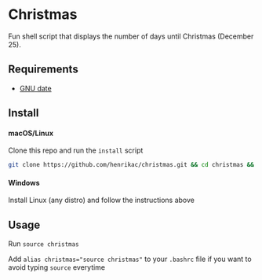 # Christmas

Fun shell script that displays the number of days until Christmas (December 25).

## Requirements

* [GNU date](https://www.gnu.org/software/coreutils/manual/html_node/date-invocation.html#date-invocation)

## Install

#### macOS/Linux

Clone this repo and run the `install` script

```sh
git clone https://github.com/henrikac/christmas.git && cd christmas && bash install
```

#### Windows

Install Linux (any distro) and follow the instructions above

## Usage

Run `source christmas`  

Add `alias christmas="source christmas"` to your `.bashrc` file if you want to avoid typing `source` everytime
